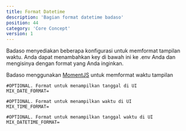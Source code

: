```yaml
---
title: Format Datetime
description: 'Bagian format datetime badaso'
position: 44
category: 'Core Concept'
version: 1
---
```


Badaso menyediakan beberapa konfigurasi untuk memformat tampilan waktu. Anda dapat menambahkan key di bawah ini ke .env Anda dan mengisinya dengan format yang Anda inginkan.

<alert>
Badaso menggunakan <a href="https://momentjs.com/docs/#/displaying/format/" target="_blank">MomentJS</a> untuk memformat waktu tampilan
</alert>

```
#OPTIONAL. Format untuk menampilkan tanggal di UI
MIX_DATE_FORMAT=

#OPTIONAL. Format untuk menampilkan waktu di UI
MIX_TIME_FORMAT=

#OPTIONAL. Format untuk menampilkan tanggal waktu di UI
MIX_DATETIME_FORMAT=
```